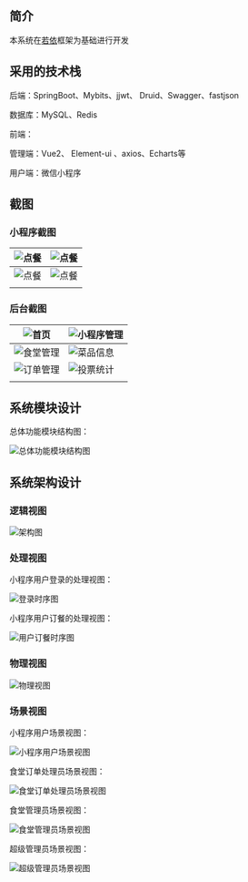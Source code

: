 ## 简介

本系统在[若依](https://github.com/yangzongzhuan/RuoYi-Vue)框架为基础进行开发

## 采用的技术栈

后端：SpringBoot、Mybits、jjwt、 Druid、Swagger、fastjson

数据库：MySQL、Redis

前端：

   管理端：Vue2、 Element-ui 、axios、Echarts等

   用户端：微信小程序

## 截图

### 小程序截图

| ![点餐](https://cdn.aqcoder.cn/default/2023/05/19/64670f033f311.jpg) | ![点餐](https://cdn.aqcoder.cn/default/2023/05/19/64670f152293e.jpg) |
| ------------------------------------------------------------ | ------------------------------------------------------------ |
| ![点餐](https://cdn.aqcoder.cn/default/2023/05/19/64670f311246a.jpg) | ![点餐](https://cdn.aqcoder.cn/default/2023/05/19/64670f3f1b102.jpg) |
|                                                              |                                                              |

### 后台截图

| ![首页](https://cdn.aqcoder.cn/default/2023/05/19/64670c23035db.jpg) | ![小程序管理](https://cdn.aqcoder.cn/default/2023/05/19/64670c2fb326c.jpg) |
| ------------------------------------------------------------ | ------------------------------------------------------------ |
| ![食堂管理](https://cdn.aqcoder.cn/default/2023/05/19/64670c3c750f6.jpg) | ![菜品信息](https://cdn.aqcoder.cn/default/2023/05/19/64670c66c70e7.jpg) |
| ![订单管理](https://cdn.aqcoder.cn/default/2023/05/19/64670c71b2d7a.jpg) | ![投票统计](https://cdn.aqcoder.cn/default/2023/05/19/64670c7d1cdec.jpg) |
|                                                              |                                                              |

## 系统模块设计

总体功能模块结构图：

![总体功能模块结构图](https://cdn.aqcoder.cn/default/2023/05/19/64670e25128a2.png)

## 系统架构设计

### 逻辑视图

![架构图](https://cdn.aqcoder.cn/default/2023/05/19/64670be1c6a38.png)

### 处理视图

小程序用户登录的处理视图：

![登录时序图](https://cdn.aqcoder.cn/default/2023/05/19/64670bf51b1a1.png)

小程序用户订餐的处理视图：

![用户订餐时序图](https://cdn.aqcoder.cn/default/2023/05/19/64670cd637f25.png)

### 物理视图

![物理视图](https://cdn.aqcoder.cn/default/2023/05/19/64670d9cc068e.png)

### 场景视图

小程序用户场景视图：

![小程序用户场景视图](https://cdn.aqcoder.cn/default/2023/05/19/64670dab5ebfa.png)

食堂订单处理员场景视图：

![食堂订单处理员场景视图](https://cdn.aqcoder.cn/default/2023/05/19/64670db70d546.png)

食堂管理员场景视图：

![食堂管理员场景视图](https://cdn.aqcoder.cn/default/2023/05/19/64670dcb87065.png)

超级管理员场景视图：

![超级管理员场景视图](https://cdn.aqcoder.cn/default/2023/05/19/64670dd7be5b1.png)